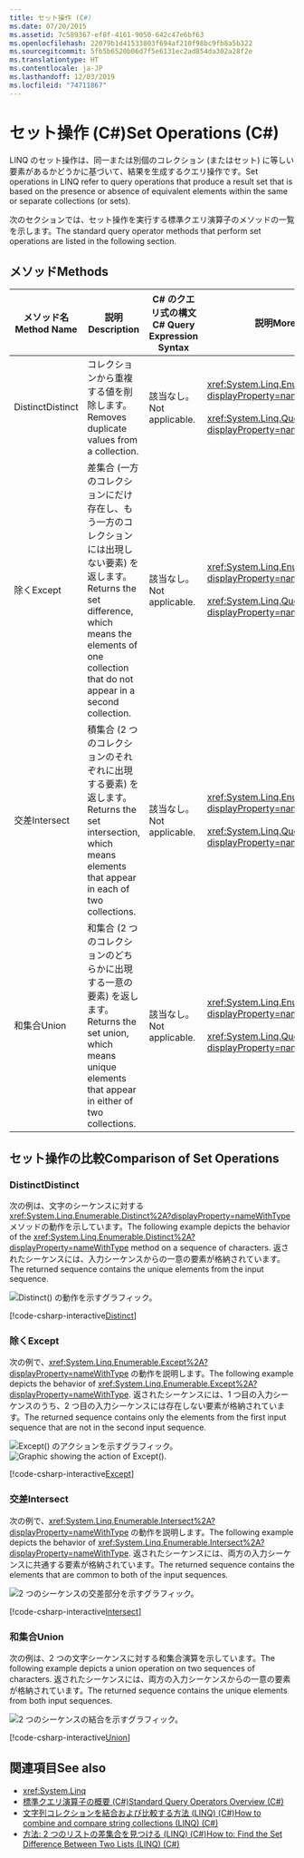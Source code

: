 ```yaml
---
title: セット操作 (C#)
ms.date: 07/20/2015
ms.assetid: 7c589367-ef8f-4161-9050-642c47e6bf63
ms.openlocfilehash: 22079b1d41533803f694af210f98bc9fb8a5b322
ms.sourcegitcommit: 5fb5b6520b06d7f5e6131ec2ad854da302a28f2e
ms.translationtype: HT
ms.contentlocale: ja-JP
ms.lasthandoff: 12/03/2019
ms.locfileid: "74711867"
---
```

# <a name="set-operations-c"></a><span data-ttu-id="975d8-102">セット操作 (C#)</span><span class="sxs-lookup"><span data-stu-id="975d8-102">Set Operations (C#)</span></span>
<span data-ttu-id="975d8-103">LINQ のセット操作は、同一または別個のコレクション (またはセット) に等しい要素があるかどうかに基づいて、結果を生成するクエリ操作です。</span><span class="sxs-lookup"><span data-stu-id="975d8-103">Set operations in LINQ refer to query operations that produce a result set that is based on the presence or absence of equivalent elements within the same or separate collections (or sets).</span></span>  
  
 <span data-ttu-id="975d8-104">次のセクションでは、セット操作を実行する標準クエリ演算子のメソッドの一覧を示します。</span><span class="sxs-lookup"><span data-stu-id="975d8-104">The standard query operator methods that perform set operations are listed in the following section.</span></span>  
  
## <a name="methods"></a><span data-ttu-id="975d8-105">メソッド</span><span class="sxs-lookup"><span data-stu-id="975d8-105">Methods</span></span>  
  
|<span data-ttu-id="975d8-106">メソッド名</span><span class="sxs-lookup"><span data-stu-id="975d8-106">Method Name</span></span>|<span data-ttu-id="975d8-107">説明</span><span class="sxs-lookup"><span data-stu-id="975d8-107">Description</span></span>|<span data-ttu-id="975d8-108">C# のクエリ式の構文</span><span class="sxs-lookup"><span data-stu-id="975d8-108">C# Query Expression Syntax</span></span>|<span data-ttu-id="975d8-109">説明</span><span class="sxs-lookup"><span data-stu-id="975d8-109">More Information</span></span>|  
|-----------------|-----------------|---------------------------------|----------------------|  
|<span data-ttu-id="975d8-110">Distinct</span><span class="sxs-lookup"><span data-stu-id="975d8-110">Distinct</span></span>|<span data-ttu-id="975d8-111">コレクションから重複する値を削除します。</span><span class="sxs-lookup"><span data-stu-id="975d8-111">Removes duplicate values from a collection.</span></span>|<span data-ttu-id="975d8-112">該当なし。</span><span class="sxs-lookup"><span data-stu-id="975d8-112">Not applicable.</span></span>|<xref:System.Linq.Enumerable.Distinct%2A?displayProperty=nameWithType><br /><br /> <xref:System.Linq.Queryable.Distinct%2A?displayProperty=nameWithType>|  
|<span data-ttu-id="975d8-113">除く</span><span class="sxs-lookup"><span data-stu-id="975d8-113">Except</span></span>|<span data-ttu-id="975d8-114">差集合 (一方のコレクションにだけ存在し、もう一方のコレクションには出現しない要素) を返します。</span><span class="sxs-lookup"><span data-stu-id="975d8-114">Returns the set difference, which means the elements of one collection that do not appear in a second collection.</span></span>|<span data-ttu-id="975d8-115">該当なし。</span><span class="sxs-lookup"><span data-stu-id="975d8-115">Not applicable.</span></span>|<xref:System.Linq.Enumerable.Except%2A?displayProperty=nameWithType><br /><br /> <xref:System.Linq.Queryable.Except%2A?displayProperty=nameWithType>|  
|<span data-ttu-id="975d8-116">交差</span><span class="sxs-lookup"><span data-stu-id="975d8-116">Intersect</span></span>|<span data-ttu-id="975d8-117">積集合 (2 つのコレクションのそれぞれに出現する要素) を返します。</span><span class="sxs-lookup"><span data-stu-id="975d8-117">Returns the set intersection, which means elements that appear in each of two collections.</span></span>|<span data-ttu-id="975d8-118">該当なし。</span><span class="sxs-lookup"><span data-stu-id="975d8-118">Not applicable.</span></span>|<xref:System.Linq.Enumerable.Intersect%2A?displayProperty=nameWithType><br /><br /> <xref:System.Linq.Queryable.Intersect%2A?displayProperty=nameWithType>|  
|<span data-ttu-id="975d8-119">和集合</span><span class="sxs-lookup"><span data-stu-id="975d8-119">Union</span></span>|<span data-ttu-id="975d8-120">和集合 (2 つのコレクションのどちらかに出現する一意の要素) を返します。</span><span class="sxs-lookup"><span data-stu-id="975d8-120">Returns the set union, which means unique elements that appear in either of two collections.</span></span>|<span data-ttu-id="975d8-121">該当なし。</span><span class="sxs-lookup"><span data-stu-id="975d8-121">Not applicable.</span></span>|<xref:System.Linq.Enumerable.Union%2A?displayProperty=nameWithType><br /><br /> <xref:System.Linq.Queryable.Union%2A?displayProperty=nameWithType>|  
  
## <a name="comparison-of-set-operations"></a><span data-ttu-id="975d8-122">セット操作の比較</span><span class="sxs-lookup"><span data-stu-id="975d8-122">Comparison of Set Operations</span></span>  
  
### <a name="distinct"></a><span data-ttu-id="975d8-123">Distinct</span><span class="sxs-lookup"><span data-stu-id="975d8-123">Distinct</span></span>  
 <span data-ttu-id="975d8-124">次の例は、文字のシーケンスに対する <xref:System.Linq.Enumerable.Distinct%2A?displayProperty=nameWithType> メソッドの動作を示しています。</span><span class="sxs-lookup"><span data-stu-id="975d8-124">The following example depicts the behavior of the <xref:System.Linq.Enumerable.Distinct%2A?displayProperty=nameWithType> method on a sequence of characters.</span></span> <span data-ttu-id="975d8-125">返されたシーケンスには、入力シーケンスからの一意の要素が格納されています。</span><span class="sxs-lookup"><span data-stu-id="975d8-125">The returned sequence contains the unique elements from the input sequence.</span></span>  
  
 ![Distinct&#40;&#41; の動作を示すグラフィック。](./media/set-operations/distinct-method-behavior.png)  
 
 [!code-csharp-interactive[Distinct](~/samples/snippets/csharp/VS_Snippets_VBCSharp/CsLINQSetOperation/CS/SetOperation.cs#1)]
  
### <a name="except"></a><span data-ttu-id="975d8-127">除く</span><span class="sxs-lookup"><span data-stu-id="975d8-127">Except</span></span>  
 <span data-ttu-id="975d8-128">次の例で、<xref:System.Linq.Enumerable.Except%2A?displayProperty=nameWithType> の動作を説明します。</span><span class="sxs-lookup"><span data-stu-id="975d8-128">The following example depicts the behavior of <xref:System.Linq.Enumerable.Except%2A?displayProperty=nameWithType>.</span></span> <span data-ttu-id="975d8-129">返されたシーケンスには、1 つ目の入力シーケンスのうち、2 つ目の入力シーケンスには存在しない要素が格納されています。</span><span class="sxs-lookup"><span data-stu-id="975d8-129">The returned sequence contains only the elements from the first input sequence that are not in the second input sequence.</span></span>  
  
 <span data-ttu-id="975d8-130">![Except&#40;&#41; のアクションを示すグラフィック。](./media/set-operations/except-behavior-graphic.png "Except の動作を示します。")</span><span class="sxs-lookup"><span data-stu-id="975d8-130">![Graphic showing the action of Except&#40;&#41;.](./media/set-operations/except-behavior-graphic.png "Shows the behavior of Except.")</span></span>  
  
[!code-csharp-interactive[Except](~/samples/snippets/csharp/VS_Snippets_VBCSharp/CsLINQSetOperation/CS/SetOperation.cs#2)]

### <a name="intersect"></a><span data-ttu-id="975d8-131">交差</span><span class="sxs-lookup"><span data-stu-id="975d8-131">Intersect</span></span>  
 <span data-ttu-id="975d8-132">次の例で、<xref:System.Linq.Enumerable.Intersect%2A?displayProperty=nameWithType> の動作を説明します。</span><span class="sxs-lookup"><span data-stu-id="975d8-132">The following example depicts the behavior of <xref:System.Linq.Enumerable.Intersect%2A?displayProperty=nameWithType>.</span></span> <span data-ttu-id="975d8-133">返されたシーケンスには、両方の入力シーケンスに共通する要素が格納されています。</span><span class="sxs-lookup"><span data-stu-id="975d8-133">The returned sequence contains the elements that are common to both of the input sequences.</span></span>  
  
 ![2 つのシーケンスの交差部分を示すグラフィック。](./media/set-operations/intersection-two-sequences.png)  
 
[!code-csharp-interactive[Intersect](~/samples/snippets/csharp/VS_Snippets_VBCSharp/CsLINQSetOperation/CS/SetOperation.cs#3)]

### <a name="union"></a><span data-ttu-id="975d8-135">和集合</span><span class="sxs-lookup"><span data-stu-id="975d8-135">Union</span></span>  
 <span data-ttu-id="975d8-136">次の例は、2 つの文字シーケンスに対する和集合演算を示しています。</span><span class="sxs-lookup"><span data-stu-id="975d8-136">The following example depicts a union operation on two sequences of characters.</span></span> <span data-ttu-id="975d8-137">返されたシーケンスには、両方の入力シーケンスからの一意の要素が格納されています。</span><span class="sxs-lookup"><span data-stu-id="975d8-137">The returned sequence contains the unique elements from both input sequences.</span></span>  
  
 ![2 つのシーケンスの結合を示すグラフィック。](./media/set-operations/union-operation-two-sequences.png)  

[!code-csharp-interactive[Union](~/samples/snippets/csharp/VS_Snippets_VBCSharp/CsLINQSetOperation/CS/SetOperation.cs#4)]
 
## <a name="see-also"></a><span data-ttu-id="975d8-139">関連項目</span><span class="sxs-lookup"><span data-stu-id="975d8-139">See also</span></span>

- <xref:System.Linq>
- [<span data-ttu-id="975d8-140">標準クエリ演算子の概要 (C#)</span><span class="sxs-lookup"><span data-stu-id="975d8-140">Standard Query Operators Overview (C#)</span></span>](./standard-query-operators-overview.md)
- [<span data-ttu-id="975d8-141">文字列コレクションを結合および比較する方法 (LINQ) (C#)</span><span class="sxs-lookup"><span data-stu-id="975d8-141">How to combine and compare string collections (LINQ) (C#)</span></span>](./how-to-combine-and-compare-string-collections-linq.md)
- [<span data-ttu-id="975d8-142">方法: 2 つのリストの差集合を見つける (LINQ) (C#)</span><span class="sxs-lookup"><span data-stu-id="975d8-142">How to: Find the Set Difference Between Two Lists (LINQ) (C#)</span></span>](./how-to-find-the-set-difference-between-two-lists-linq.md)
